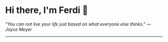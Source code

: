 <h1>Hi there, I'm Ferdi 👋</h1>

<p><em>
  "You can not live your life just based on what everyone else thinks." — Joyce Meyer
</em></p>

---
